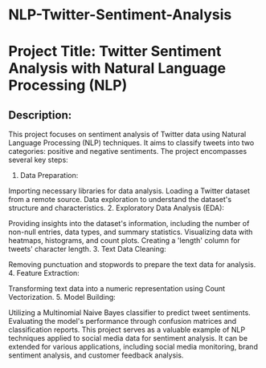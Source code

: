 # NLP-Twitter-Sentiment-Analysis

# Project Title: Twitter Sentiment Analysis with Natural Language Processing (NLP)

## Description:

This project focuses on sentiment analysis of Twitter data using Natural Language Processing (NLP) techniques. It aims to classify tweets into two categories: positive and negative sentiments. The project encompasses several key steps:

1. Data Preparation:

Importing necessary libraries for data analysis.
Loading a Twitter dataset from a remote source.
Data exploration to understand the dataset's structure and characteristics.
2. Exploratory Data Analysis (EDA):

Providing insights into the dataset's information, including the number of non-null entries, data types, and summary statistics.
Visualizing data with heatmaps, histograms, and count plots.
Creating a 'length' column for tweets' character length.
3. Text Data Cleaning:

Removing punctuation and stopwords to prepare the text data for analysis.
4. Feature Extraction:

Transforming text data into a numeric representation using Count Vectorization.
5. Model Building:

Utilizing a Multinomial Naive Bayes classifier to predict tweet sentiments.
Evaluating the model's performance through confusion matrices and classification reports.
This project serves as a valuable example of NLP techniques applied to social media data for sentiment analysis. It can be extended for various applications, including social media monitoring, brand sentiment analysis, and customer feedback analysis.
